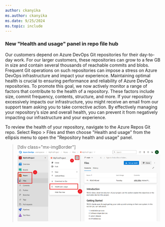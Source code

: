 ```yaml
---
author: ckanyika
ms.author: ckanyika
ms.date: 9/25/2024
ms.topic: include
---
```


###  New "Health and usage" panel in repo file hub 

Our customers depend on Azure DevOps Git repositories for their day-to-day work. For our larger customers, these repositories can grow to a few GB in size and contain several thousands of reachable commits and blobs. Frequent Git operations on such repositories can impose a stress on Azure DevOps infrastructure and impact your experience. Maintaining optimal health is crucial to ensuring performance and reliability of Azure DevOps repositories.
To promote this goal, we now actively monitor a range of factors that contribute to the health of a repository. These factors include size, commit frequency, contents, structure, and more. If your repository excessively impacts our infrastructure, you might receive an email from our support team asking you to take corrective action. By effectively managing your repository’s size and overall health, you can prevent it from negatively impacting our infrastructure and your experience.

To review the health of your repository, navigate to the Azure Repos Git repo. Select Repo > Files and then choose "Health and usage" from the ellipsis menu to open the "Repository health and usage" panel.

> [!div class="mx-imgBorder"]
> ![Screenshot of Health and usage.](../../media/245-repos-01.png "Screenshot of Health and usage")
